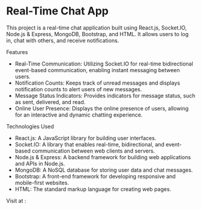 # Real-Time Chat App

This project is a real-time chat application built using React.js, Socket.IO, Node.js & Express, MongoDB, Bootstrap, and HTML. 
It allows users to log in, chat with others, and receive notifications.

Features
- Real-Time Communication: Utilizing Socket.IO for real-time bidirectional event-based communication, enabling instant messaging between users.
- Notification Counts: Keeps track of unread messages and displays notification counts to alert users of new messages.
- Message Status Indicators: Provides indicators for message status, such as sent, delivered, and read.
- Online User Presence: Displays the online presence of users, allowing for an interactive and dynamic chatting experience.

Technologies Used
- React.js: A JavaScript library for building user interfaces.
- Socket.IO: A library that enables real-time, bidirectional, and event-based communication between web clients and servers.
- Node.js & Express: A backend framework for building web applications and APIs in Node.js.
- MongoDB: A NoSQL database for storing user data and chat messages.
- Bootstrap: A front-end framework for developing responsive and mobile-first websites.
- HTML: The standard markup language for creating web pages.

Visit at : 
